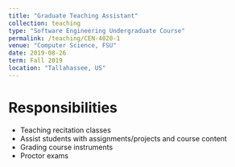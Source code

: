 ```yaml
---
title: "Graduate Teaching Assistant"
collection: teaching
type: "Software Engineering Undergraduate Course"
permalink: /teaching/CEN-4020-1
venue: "Computer Science, FSU"
date: 2019-08-26
term: Fall 2019
location: "Tallahassee, US"
---
```


Responsibilities
======
* Teaching recitation classes
* Assist students with assignments/projects and course content
* Grading course instruments
* Proctor exams
